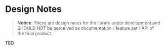 # Design Notes

> **Notice**: These are design notes for the library under development and SHOULD NOT be perceived as documentation / feature set / API of the final product.



TBD




